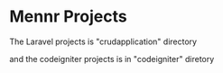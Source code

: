 # Mennr Projects


The Laravel projects is "crudapplication" directory

and the codeigniter projects is in "codeigniter" diretory
